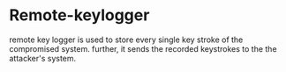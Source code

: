 # Remote-keylogger
remote key logger is used to store every single key stroke of the compromised system. further, it sends the recorded keystrokes to the the attacker's system.
